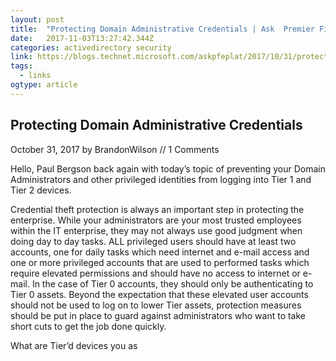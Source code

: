 ```yaml
---
layout: post 
title:  "Protecting Domain Administrative Credentials | Ask  Premier Field Engineering (PFE)  Platforms" 
date:   2017-11-03T13:27:42.344Z 
categories: activedirectory security 
link: https://blogs.technet.microsoft.com/askpfeplat/2017/10/31/protecting-domain-administrative-credentials/ 
tags:
  - links
ogtype: article 
---
```


## Protecting Domain Administrative Credentials

October 31, 2017 by BrandonWilson // 1 Comments

Hello, Paul Bergson back again with today’s topic of preventing your Domain Administrators and other privileged identities from logging into Tier 1 and Tier 2 devices.

Credential theft protection is always an important step in protecting the enterprise. While your administrators are your most trusted employees within the IT enterprise, they may not always use good judgment when doing day to day tasks. ALL privileged users should have at least two accounts, one for daily tasks which need internet and e-mail access and one or more privileged accounts that are used to performed tasks which require elevated permissions and should have no access to internet or e-mail. In the case of Tier 0 accounts, they should only be authenticating to Tier 0 assets. Beyond the expectation that these elevated user accounts should not be used to log on to lower Tier assets, protection measures should be put in place to guard against administrators who want to take short cuts to get the job done quickly.

What are Tier’d devices you as